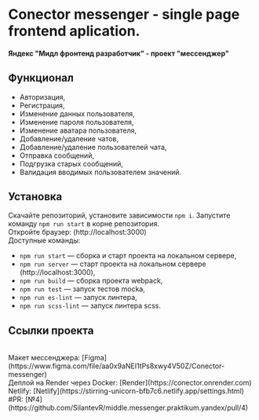 # Conector messenger - single page frontend aplication.

#### Яндекс "Мидл фронтенд разработчик" - проект "мессенджер"

## Функционал  
- Авторизация,  
- Регистрация,  
- Изменение данных пользователя, 
- Изменение пароля пользователя,  
- Изменение аватара пользователя,
- Добавление/удаление чатов,
- Добавление/удаление пользователей чата,
- Отправка сообщений,
- Подгрузка старых сообщений,
- Валидация вводимых пользователем значений.  

## Установка

Скачайте репозиторий, установите зависимости `npm i`. Запустите команду `npm run start` в корне репозитория. 
<br>
Откройте браузер: (http://localhost:3000)
<br>
Доступные команды: 
- `npm run start` — сборка и старт проекта на локальном сервере,
- `npm run server` — старт проекта на локальном сервере (http://localhost:3000),
- `npm run build` — сборка проекта webpack,
- `npm run test` — запуск тестов mocka,
- `npm run es-lint` — запуск линтера,
- `npm run scss-lint` — запуск линтера scss.

## Ссылки проекта
<br>
Макет мессенджера: [Figma](https://www.figma.com/file/aa0x9aNEI1tPs8xwy4V50Z/Conector-messenger)
<br>
Деплой на Render через Docker: [Render](https://conector.onrender.com)
<br>
Netlify: [Netlify](https://stirring-unicorn-bfb7c6.netlify.app/settings.html)
<br>
#PR: [№4](https://github.com/SilantevR/middle.messenger.praktikum.yandex/pull/4)

